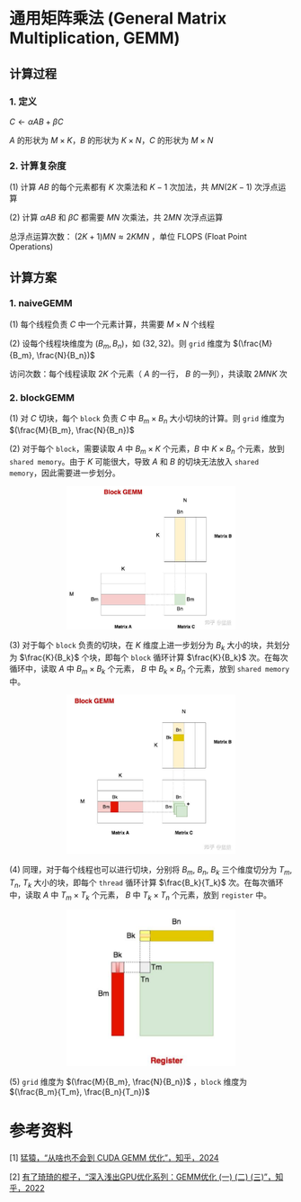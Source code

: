 # 通用矩阵乘法 (General Matrix Multiplication, GEMM)

## 计算过程

### 1. 定义

   $C \leftarrow \alpha AB + \beta C$

   $A$ 的形状为 $M \times K$，$B$ 的形状为 $K \times N$，$C$ 的形状为 $M \times N$

### 2. 计算复杂度

   (1) 计算 $AB$ 的每个元素都有 $K$ 次乘法和 $K-1$ 次加法，共 $MN(2K-1)$ 次浮点运算

   (2) 计算 $\alpha AB$ 和 $\beta C$ 都需要 $MN$ 次乘法，共 $2MN$ 次浮点运算

   总浮点运算次数： $(2K+1)MN \approx 2KMN$ ，单位 FLOPS (Float Point Operations)

## 计算方案

### 1. naiveGEMM

   (1) 每个线程负责 $C$ 中一个元素计算，共需要 $M \times N$ 个线程

   (2) 设每个线程块维度为 $(B_m, B_n)$，如 $(32, 32)$。则 `grid` 维度为 $(\frac{M}{B_m}, \frac{N}{B_n})$

   访问次数：每个线程读取 $2K$ 个元素（ $A$ 的一行， $B$ 的一列），共读取 $2MNK$ 次

### 2. blockGEMM

   (1) 对 $C$ 切块，每个 `block` 负责 $C$ 中 $B_m \times B_n$ 大小切块的计算。则 `grid` 维度为 $(\frac{M}{B_m}, \frac{N}{B_n})$

   (2) 对于每个 `block`，需要读取 $A$ 中 $B_m \times K$ 个元素，$B$ 中 $K \times B_n$ 个元素，放到 `shared memory`。由于 $K$ 可能很大，导致 $A$ 和 $B$ 的切块无法放入 `shared memory`，因此需要进一步划分。

   <div  align="center"><img src="./assets/01_blockGEMM.png" width=300></img></div>

   (3) 对于每个 `block` 负责的切块，在 $K$ 维度上进一步划分为 $B_k$ 大小的块，共划分为 $\frac{K}{B_k}$ 个块，即每个 `block` 循环计算 $\frac{K}{B_k}$ 次。在每次循环中，读取 $A$ 中 $B_m \times B_k$ 个元素， $B$ 中 $B_k \times B_n$ 个元素，放到 `shared memory` 中。

   <div  align="center"><img src="./assets/02_blockGEMM_Bk.png" width=300></img></div>

   (4) 同理，对于每个线程也可以进行切块，分别将 $B_m$, $B_n$, $B_k$ 三个维度切分为 $T_m$, $T_n$, $T_k$ 大小的块，即每个 `thread` 循环计算 $\frac{B_k}{T_k}$ 次。在每次循环中，读取 $A$ 中 $T_m \times T_k$ 个元素， $B$ 中 $T_k \times T_n$ 个元素，放到 `register` 中。

   <div  align="center"><img src="./assets/03_blockGEMM_Tk.png" width=300></img></div>

   (5)  `grid` 维度为 $(\frac{M}{B_m}, \frac{N}{B_n})$ ，`block` 维度为 $(\frac{B_m}{T_m}, \frac{B_n}{T_n})$


# 参考资料

[1] [猛猿，“从啥也不会到 CUDA GEMM 优化”，知乎，2024](https://zhuanlan.zhihu.com/p/703256080)

[2] [有了琦琦的棍子，“深入浅出GPU优化系列：GEMM优化 (一) (二) (三)”，知乎，2022](https://zhuanlan.zhihu.com/p/435908830)
